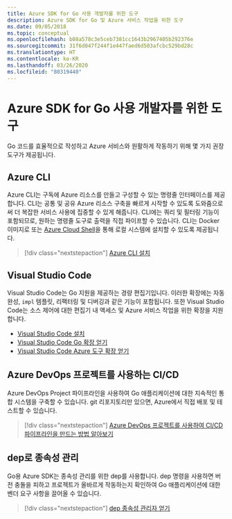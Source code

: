 ```yaml
---
title: Azure SDK for Go 사용 개발자를 위한 도구
description: Azure SDK for Go 및 Azure 서비스 작업을 위한 도구
ms.date: 09/05/2018
ms.topic: conceptual
ms.openlocfilehash: b08a578c3e5ceb7381cc1643b2967405b292376e
ms.sourcegitcommit: 31f6d047f244f1e447faed6d503afcbc529bd28c
ms.translationtype: HT
ms.contentlocale: ko-KR
ms.lasthandoff: 03/26/2020
ms.locfileid: "80319440"
---
```

# <a name="tools-for-developers-using-the-azure-sdk-for-go"></a>Azure SDK for Go 사용 개발자를 위한 도구

Go 코드를 효율적으로 작성하고 Azure 서비스와 원활하게 작동하기 위해 몇 가지 권장 도구가 제공됩니다.

## <a name="azure-cli"></a>Azure CLI

Azure CLI는 구독에 Azure 리소스를 만들고 구성할 수 있는 명령줄 인터페이스를 제공합니다. CLI는 공통 및 공유 Azure 리소스 구축을 빠르게 시작할 수 있도록 도와줌으로써 더 복잡한 서비스 사용에 집중할 수 있게 해줍니다. CLI에는 쿼리 및 필터링 기능이 포함되므로, 원하는 명령줄 도구로 출력을 직접 파이프할 수 있습니다. CLI는 Docker 이미지로 또는 [Azure Cloud Shell](https://docs.microsoft.com/azure/cloud-shell/overview)을 통해 로컬 시스템에 설치할 수 있도록 제공됩니다.

> [!div class="nextstepaction"]
> [Azure CLI 설치](/cli/azure/install-azure-cli)

## <a name="visual-studio-code"></a>Visual Studio Code

Visual Studio Code는 Go 지원을 제공하는 경량 편집기입니다. 이러한 확장에는 자동 완성, `impl` 템플릿, 리팩터링 및 디버깅과 같은 기능이 포함됩니다. 또한 Visual Studio Code는 소스 제어에 대한 편집기 내 액세스 및 Azure 서비스 작업을 위한 확장을 지원합니다.

* [Visual Studio Code 설치](https://code.visualstudio.com/Download)
* [Visual Studio Code Go 확장 얻기](https://code.visualstudio.com/docs/languages/go)
* [Visual Studio Code Azure 도구 확장 얻기](https://marketplace.visualstudio.com/items?itemName=ms-vscode.vscode-azureextensionpack)

## <a name="cicd-with-azure-devops-project"></a>Azure DevOps 프로젝트를 사용하는 CI/CD

Azure DevOps Project 파이프라인을 사용하여 Go 애플리케이션에 대한 지속적인 통합 시스템을 구축할 수 있습니다. git 리포지토리만 있으면, Azure에서 직접 배포 및 테스트할 수 있습니다.

> [!div class="nextstepaction"]
> [Azure DevOps 프로젝트를 사용하여 CI/CD 파이프라인을 만드는 방법 알아보기](/azure/devops-project/azure-devops-project-go)

## <a name="dependency-management-with-dep"></a>dep로 종속성 관리

Go용 Azure SDK는 종속성 관리를 위한 dep를 사용합니다. dep 명령을 사용하면 버전 충돌을 피하고 프로젝트가 올바르게 작동하는지 확인하여 Go 애플리케이션에 대한 벤더 요구 사항을 끌어올 수 있습니다.

> [!div class="nextstepaction"]
> [dep 종속성 관리자 얻기](https://github.com/golang/dep)
